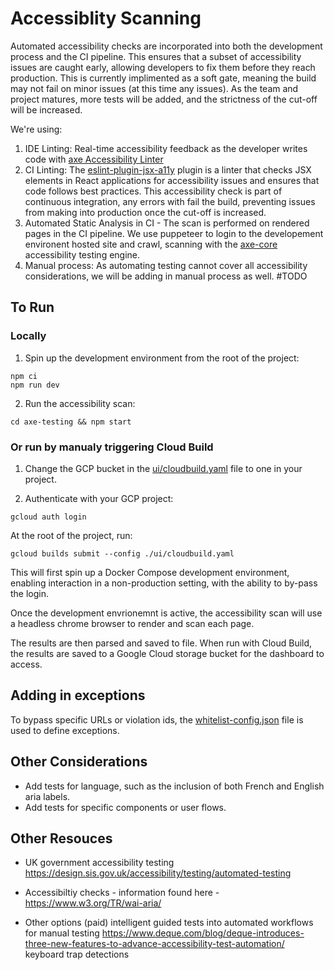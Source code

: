 # Accessiblity Scanning

Automated accessibility checks are incorporated into both the development process and the CI pipeline. This ensures that a subset of accessibility issues are caught early, allowing developers to fix them before they reach production. This is currently implimented as a soft gate, meaning the build may not fail on minor issues (at this time any issues). As the team and project matures, more tests will be added, and the strictness of the cut-off will be increased.

We're using:

1. IDE Linting: Real-time accessibility feedback as the developer writes code with [axe Accessibility Linter](https://marketplace.visualstudio.com/items?itemName=deque-systems.vscode-axe-linter)
2. CI Linting: The [eslint-plugin-jsx-a11y](https://www.npmjs.com/package/eslint-plugin-jsx-a11y) plugin is a linter that checks JSX elements in React applications for accessibility issues and ensures that code follows best practices. This accessibility check is part of continuous integration, any errors with fail the build, preventing issues from making into production once the cut-off is increased.
3. Automated Static Analysis in CI - The scan is performed on rendered pages in the CI pipeline. We use puppeteer to login to the developement environent hosted site and crawl, scanning with the [axe-core](https://github.com/dequelabs/axe-core) accessibility testing engine.
4. Manual process: As automating testing cannot cover all accessibility considerations, we will be adding in manual process as well. #TODO

## To Run

### Locally

1. Spin up the development environment from the root of the project:

```
npm ci
npm run dev
```

2. Run the accessibility scan:

```
cd axe-testing && npm start
```

### Or run by manualy triggering Cloud Build

1. Change the GCP bucket in the [ui/cloudbuild.yaml](../ui/cloudbuild.yaml) file to one in your project.

2. Authenticate with your GCP project:

```
gcloud auth login
```

At the root of the project, run:

```
gcloud builds submit --config ./ui/cloudbuild.yaml
```

This will first spin up a Docker Compose development environment, enabling interaction in a non-production setting, with the ability to by-pass the login.

Once the development envrionemnt is active, the accessibility scan will use a headless chrome browser to render and scan each page.

The results are then parsed and saved to file. When run with Cloud Build, the results are saved to a Google Cloud storage bucket for the dashboard to access.

## Adding in exceptions

To bypass specific URLs or violation ids, the [whitelist-config.json](./whitelist-config.json) file is used to define exceptions.

## Other Considerations

- Add tests for language, such as the inclusion of both French and English aria labels.
- Add tests for specific components or user flows.

## Other Resouces

- UK government accessibility testing
  https://design.sis.gov.uk/accessibility/testing/automated-testing

- Accessibiltiy checks - information found here - https://www.w3.org/TR/wai-aria/

- Other options (paid) intelligent guided tests into automated workflows for manual testing
  https://www.deque.com/blog/deque-introduces-three-new-features-to-advance-accessibility-test-automation/
  keyboard trap detections